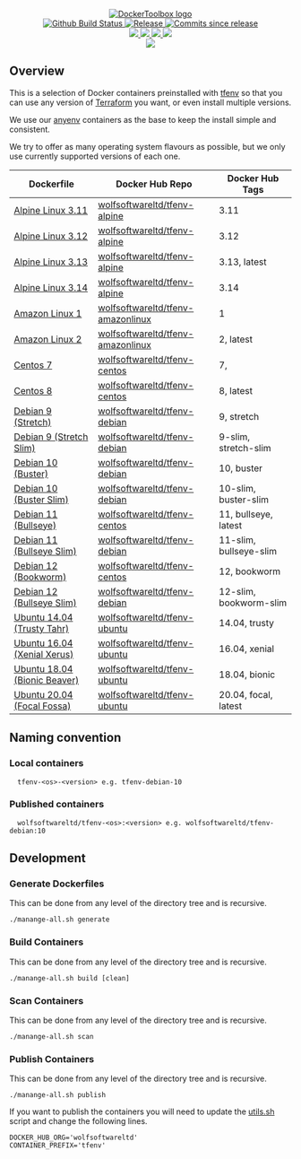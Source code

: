 <p align="center">
    <a href="https://github.com/DockerToolbox/">
        <img src="https://cdn.wolfsoftware.com/assets/images/github/organisations/dockertoolbox/black-and-white-circle-256.png" alt="DockerToolbox logo" />
    </a>
    <br />
    <a href="https://github.com/DockerToolbox/tfenv/actions/workflows/pipeline.yml">
        <img src="https://img.shields.io/github/workflow/status/DockerToolbox/tfenv/pipeline/master?style=for-the-badge" alt="Github Build Status">
    </a>
    <a href="https://github.com/DockerToolbox/tfenv/releases/latest">
        <img src="https://img.shields.io/github/v/release/DockerToolbox/tfenv?color=blue&label=Latest%20Release&style=for-the-badge" alt="Release">
    </a>
    <a href="https://github.com/DockerToolbox/tfenv/releases/latest">
        <img src="https://img.shields.io/github/commits-since/DockerToolbox/tfenv/latest.svg?color=blue&style=for-the-badge" alt="Commits since release">
    </a>
    <br />
    <a href=".github/CODE_OF_CONDUCT.md">
        <img src="https://img.shields.io/badge/Code%20of%20Conduct-blue?style=for-the-badge" />
    </a>
    <a href=".github/CONTRIBUTING.md">
        <img src="https://img.shields.io/badge/Contributing-blue?style=for-the-badge" />
    </a>
    <a href=".github/SECURITY.md">
        <img src="https://img.shields.io/badge/Report%20Security%20Concern-blue?style=for-the-badge" />
    </a>
    <a href="https://github.com/DockerToolbox/tfenv/issues">
        <img src="https://img.shields.io/badge/Get%20Support-blue?style=for-the-badge" />
    </a>
    <br />
    <a href="https://wolfsoftware.com/">
        <img src="https://img.shields.io/badge/Created%20by%20Wolf%20Software-blue?style=for-the-badge" />
    </a>
</p>

## Overview

This is a selection of Docker containers preinstalled with [tfenv](https://github.com/tfutils/tfenv) so that you can use any version of [Terraform](https://www.terraform.io/) you want, or even install multiple versions.

We use our [anyenv](https://github.com/DockerToolbox/anyenv) containers as the base to keep the install simple and consistent.

We try to offer as many operating system flavours as possible, but we only use currently supported versions of each one.

| Dockerfile | Docker Hub Repo | Docker Hub Tags |
| --- | --- | --- |
| [Alpine Linux 3.11](Dockerfiles/alpine/3.11/Dockerfile)             | [wolfsoftwareltd/tfenv-alpine](https://hub.docker.com/r/wolfsoftwareltd/tfenv-alpine)           | 3.11                        |
| [Alpine Linux 3.12](Dockerfiles/alpine/3.12/Dockerfile)             | [wolfsoftwareltd/tfenv-alpine](https://hub.docker.com/r/wolfsoftwareltd/tfenv-alpine)           | 3.12                        |
| [Alpine Linux 3.13](Dockerfiles/alpine/3.13/Dockerfile)             | [wolfsoftwareltd/tfenv-alpine](https://hub.docker.com/r/wolfsoftwareltd/tfenv-alpine)           | 3.13, latest                |
| [Alpine Linux 3.14](Dockerfiles/alpine/3.14/Dockerfile)             | [wolfsoftwareltd/tfenv-alpine](https://hub.docker.com/r/wolfsoftwareltd/tfenv-alpine)           | 3.14                        |
| [Amazon Linux 1](Dockerfiles/amazonlinux/1/Dockerfile)              | [wolfsoftwareltd/tfenv-amazonlinux](https://hub.docker.com/r/wolfsoftwareltd/tfenv-amazonlinux) | 1                           |
| [Amazon Linux 2](Dockerfiles/amazonlinux/2/Dockerfile)              | [wolfsoftwareltd/tfenv-amazonlinux](https://hub.docker.com/r/wolfsoftwareltd/tfenv-amazonlinux) | 2, latest                   |
| [Centos 7](Dockerfiles/centos/7/Dockerfile)                         | [wolfsoftwareltd/tfenv-centos](https://hub.docker.com/r/wolfsoftwareltd/tfenv-centos)           | 7,                          |
| [Centos 8](Dockerfiles/centos/8/Dockerfile)                         | [wolfsoftwareltd/tfenv-centos](https://hub.docker.com/r/wolfsoftwareltd/tfenv-centos)           | 8, latest                   |
| [Debian 9 (Stretch)](Dockerfiles/debian/9/Dockerfile)               | [wolfsoftwareltd/tfenv-debian](https://hub.docker.com/r/wolfsoftwareltd/tfenv-debian)           | 9, stretch                  |
| [Debian 9 (Stretch Slim)](Dockerfiles/debian/9-slim/Dockerfile)     | [wolfsoftwareltd/tfenv-debian](https://hub.docker.com/r/wolfsoftwareltd/tfenv-debian)           | 9-slim, stretch-slim        |
| [Debian 10 (Buster)](Dockerfiles/debian/10/Dockerfile)              | [wolfsoftwareltd/tfenv-debian](https://hub.docker.com/r/wolfsoftwareltd/tfenv-debian)           | 10, buster                  |
| [Debian 10 (Buster Slim)](Dockerfiles/debian/10-slim/Dockerfile)    | [wolfsoftwareltd/tfenv-debian](https://hub.docker.com/r/wolfsoftwareltd/tfenv-debian)           | 10-slim, buster-slim        |
| [Debian 11 (Bullseye)](Dockerfiles/debian/11/Dockerfile)            | [wolfsoftwareltd/tfenv-centos](https://hub.docker.com/r/wolfsoftwareltd/tfenv-centos)           | 11, bullseye, latest        |
| [Debian 11 (Bullseye Slim)](Dockerfiles/debian/11-slim/Dockerfile)  | [wolfsoftwareltd/tfenv-debian](https://hub.docker.com/r/wolfsoftwareltd/tfenv-debian)           | 11-slim, bullseye-slim      |
| [Debian 12 (Bookworm)](Dockerfiles/debian/12/Dockerfile)            | [wolfsoftwareltd/tfenv-centos](https://hub.docker.com/r/wolfsoftwareltd/tfenv-centos)           | 12, bookworm                |
| [Debian 12 (Bullseye Slim)](Dockerfiles/debian/11-slim/Dockerfile)  | [wolfsoftwareltd/tfenv-debian](https://hub.docker.com/r/wolfsoftwareltd/tfenv-debian)           | 12-slim, bookworm-slim      |
| [Ubuntu 14.04 (Trusty Tahr)](Dockerfiles/ubuntu/14.04/Dockerfile)   | [wolfsoftwareltd/tfenv-ubuntu](https://hub.docker.com/r/wolfsoftwareltd/tfenv-ubuntu)           | 14.04, trusty               |
| [Ubuntu 16.04 (Xenial Xerus)](Dockerfiles/ubuntu/16.04/Dockerfile)  | [wolfsoftwareltd/tfenv-ubuntu](https://hub.docker.com/r/wolfsoftwareltd/tfenv-ubuntu)           | 16.04, xenial               |
| [Ubuntu 18.04 (Bionic Beaver)](Dockerfiles/ubuntu/18.04/Dockerfile) | [wolfsoftwareltd/tfenv-ubuntu](https://hub.docker.com/r/wolfsoftwareltd/tfenv-ubuntu)           | 18.04, bionic               |
| [Ubuntu 20.04 (Focal Fossa)](Dockerfiles/ubuntu/20.04/Dockerfile)   | [wolfsoftwareltd/tfenv-ubuntu](https://hub.docker.com/r/wolfsoftwareltd/tfenv-ubuntu)           | 20.04, focal, latest        |

## Naming convention

### Local containers

```
  tfenv-<os>-<version> e.g. tfenv-debian-10
```

### Published containers

```
  wolfsoftwareltd/tfenv-<os>:<version> e.g. wolfsoftwareltd/tfenv-debian:10
```

## Development

### Generate Dockerfiles

This can be done from any level of the directory tree and is recursive.

```
./manange-all.sh generate
```

### Build Containers

This can be done from any level of the directory tree and is recursive.

```
./manange-all.sh build [clean]
```

### Scan Containers

This can be done from any level of the directory tree and is recursive.

```
./manange-all.sh scan         
```

### Publish Containers

This can be done from any level of the directory tree and is recursive.

```
./manange-all.sh publish
```

If you want to publish the containers you will need to update the [utils.sh](Scripts/utils.sh) script and change the following lines.

```
DOCKER_HUB_ORG='wolfsoftwareltd'
CONTAINER_PREFIX='tfenv'
```
